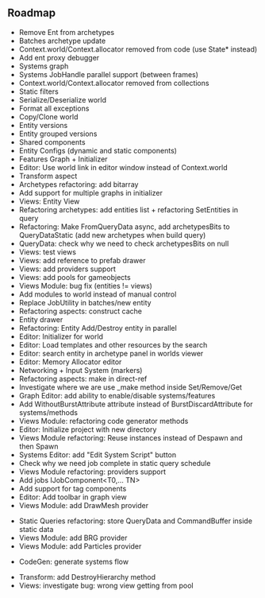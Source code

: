 ## Roadmap
+ Remove Ent from archetypes
+ Batches archetype update
+ Context.world/Context.allocator removed from code (use State* instead)
+ Add ent proxy debugger
+ Systems graph
+ Systems JobHandle parallel support (between frames)
+ Context.world/Context.allocator removed from collections
+ Static filters
+ Serialize/Deserialize world
+ Format all exceptions
+ Copy/Clone world
+ Entity versions
+ Entity grouped versions
+ Shared components
+ Entity Configs (dynamic and static components)
+ Features Graph + Initializer
+ Editor: Use world link in editor window instead of Context.world
+ Transform aspect
+ Archetypes refactoring: add bitarray
+ Add support for multiple graphs in initializer
+ Views: Entity View
+ Refactoring archetypes: add entities list + refactoring SetEntities in query
+ Refactoring: Make FromQueryData async, add archetypesBits to QueryDataStatic (add new archetypes when build query)
+ QueryData: check why we need to check archetypesBits on null
+ Views: test views
+ Views: add reference to prefab drawer
+ Views: add providers support
+ Views: add pools for gameobjects
+ Views Module: bug fix (entities != views)
+ Add modules to world instead of manual control
+ Replace JobUtility in batches/new entity
+ Refactoring aspects: construct cache
+ Entity drawer
+ Refactoring: Entity Add/Destroy entity in parallel
+ Editor: Initializer for world
+ Editor: Load templates and other resources by the search
+ Editor: search entity in archetype panel in worlds viewer
+ Editor: Memory Allocator editor
+ Networking + Input System (markers)
+ Refactoring aspects: make in direct-ref
+ Investigate where we are use _make method inside Set/Remove/Get
+ Graph Editor: add ability to enable/disable systems/features
+ Add WithoutBurstAttribute attribute instead of BurstDiscardAttribute for systems/methods
+ Views Module: refactoring code generator methods
+ Editor: Initialize project with new directory
+ Views Module refactoring: Reuse instances instead of Despawn and then Spawn
+ Systems Editor: add "Edit System Script" button
+ Check why we need job complete in static query schedule
+ Views Module refactoring: providers support
+ Add jobs IJobComponent<T0,... TN>
+ Add support for tag components
+ Editor: Add toolbar in graph view
+ Views Module: add DrawMesh provider
- Static Queries refactoring: store QueryData and CommandBuffer inside static data
- Views Module: add BRG provider
- Views Module: add Particles provider
+ CodeGen: generate systems flow
- Transform: add DestroyHierarchy method
- Views: investigate bug: wrong view getting from pool 